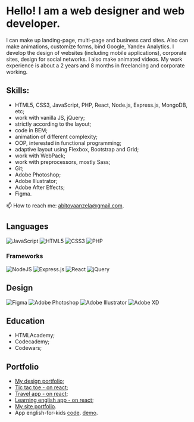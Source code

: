 # Hello! I am a web designer and web developer.

I can make up landing-page, multi-page and business card sites. Also can make animations, customize forms, bind Google, Yandex Analytics. I develop the design of websites (including mobile applications), corporate sites, design for social networks. I also make animated videos.
My work experience is about a 2 years and 8 months in freelancing and  corporate working.

## Skills: 
- HTML5, CSS3, JavaScript, PHP, React, Node.js, Express.js, MongoDB, etc;
- work with vanilla JS, jQuery;
- strictly according to the layout;
- code in BEM;
- animation of different complexity;
- OOP, interested in functional programming;
- adaptive layout using Flexbox, Bootstrap and Grid;
- work with WebPack;
- work with preprocessors, mostly Sass;
- Git;
- Adobe Photoshop;
- Adobe Illustrator;
- Adobe After Effects;
- Figma.

📫 How to reach me: abitovaanzela@gmail.com.

## Languages 
<img alt="JavaScript" src="https://img.shields.io/badge/javascript%20-%23323330.svg?&style=for-the-badge&logo=javascript&logoColor=%23F7DF1E"/>  <img alt="HTML5" src="https://img.shields.io/badge/html5%20-%23E34F26.svg?&style=for-the-badge&logo=html5&logoColor=white"/> <img alt="CSS3" src="https://img.shields.io/badge/css3%20-%231572B6.svg?&style=for-the-badge&logo=css3&logoColor=white"/> <img alt="PHP" src="https://img.shields.io/badge/php-%23777BB4.svg?&style=for-the-badge&logo=php&logoColor=white"/>

### Frameworks
<img alt="NodeJS" src="https://img.shields.io/badge/node.js%20-%2343853D.svg?&style=for-the-badge&logo=node.js&logoColor=white"/> <img alt="Express.js" src="https://img.shields.io/badge/express.js%20-%23404d59.svg?&style=for-the-badge"/> <img alt="React" src="https://img.shields.io/badge/react%20-%2320232a.svg?&style=for-the-badge&logo=react&logoColor=%2361DAFB"/> <img alt="jQuery" src="https://img.shields.io/badge/jquery%20-%230769AD.svg?&style=for-the-badge&logo=jquery&logoColor=white"/>

## Design 
<img alt="Figma" src="https://img.shields.io/badge/figma%20-%23F24E1E.svg?&style=for-the-badge&logo=figma&logoColor=white"/> <img alt="Adobe Photoshop" src="https://img.shields.io/badge/adobe%20photoshop%20-%2331A8FF.svg?&style=for-the-badge&logo=adobe%20photoshop&logoColor=white"/> <img alt="Adobe Illustrator" src="https://img.shields.io/badge/adobe%20illustrator%20-%23FF9A00.svg?&style=for-the-badge&logo=adobe%20illustrator&logoColor=white"/> <img alt="Adobe XD" src="https://img.shields.io/badge/adobe%20xd%20-%23FF26BE.svg?&style=for-the-badge&logo=adobe%20xd&logoColor=white"/>

## Education 
- HTMLAcademy;
- Codecademy;
- Codewars;

## Portfolio
- [My design portfolio](https://www.behance.net/abitovaanz3261);
- [Tic tac toe - on react](https://anzhelaabitova-react-game.netlify.app/);
- [Travel app - on react](https://rs-travel-app.netlify.app);
- [Learning english app - on react](https://happy-johnson-cd47ab.netlify.app/welcome);
- [My site portfolio](https://anzhelaabitova.github.io/portfolio/).
- App english-for-kids [code](https://github.com/anzhelaAbitova/english-for-kids). [demo](https://anzhelaabitova.github.io/portfolio/).
